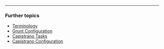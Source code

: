 ------------------------------------------------------------------------

### Further topics

-   [Terminology](terminology.html)
-   [Grunt Configuration](grunt.html)
-   [Capistrano Tasks](capistrano-tasks.html)
-   [Capistrano Configuration](capistrano-config.html)


